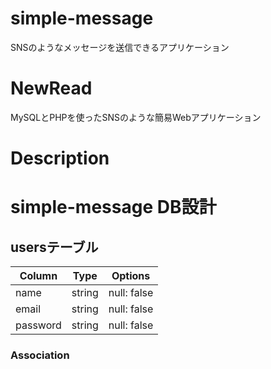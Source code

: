 # simple-message
SNSのようなメッセージを送信できるアプリケーション


# NewRead
MySQLとPHPを使ったSNSのような簡易Webアプリケーション

# Description


# simple-message DB設計

## usersテーブル
|Column|Type|Options|
|------|----|-------|
|name|string|null: false|
|email|string|null: false|
|password|string|null: false|
### Association





